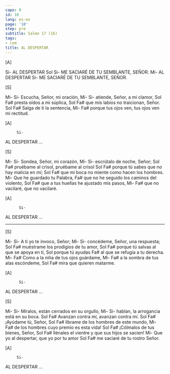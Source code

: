 ```yaml
---
capo: 0
id: 10
lang: es-es
page: '10'
step: pre
subtitle: Salmo 17 (16)
tags:
- com
title: AL DESPERTAR
---
```


[A]

Si-
AL DESPERTAR
Sol                   Si-
ME SACIARÉ DE TU SEMBLANTE, SEÑOR.
         Mi-
AL DESPERTAR
                      Si-
ME SACIARÉ DE TU SEMBLANTE, SEÑOR.

[S]

  Mi-                  Si-
Escucha, Señor, mi oración,
  Mi-                    Si-
atiende, Señor, a mi clamor,
Sol                Fa#
presta oídos a mi súplica,
        Sol                     Fa#
que mis labios no traicionan, Señor.
Sol                Fa#
Salga de ti la sentencia,
           Mi-                            Fa#
porque tus ojos ven, tus ojos ven mi rectitud.

[A]

         Si-
AL DESPERTAR ...

[S]

Mi-                   Si-
Sondea, Señor, mi corazón,
   Mi-                 Si-
escrútalo de noche, Señor;
Sol                   Fa#
pruébame al crisol, pruébame al crisol
Sol                                   Fa#
porque tú sabes que no hay malicia en mí;
       Sol                            Fa#
que mi boca no miente como hacen los hombres.
           Mi-
Que he guardado tu Palabra,
                                      Fa#
que no he seguido los caminos del violento,
           Sol                     Fa#
que a tus huellas he ajustado mis pasos,
    Mi-              Fa#
que no vacilaré, que no vacilaré.

[A]

          Si-
AL DESPERTAR ...

---

[S]

Mi-                  Si-
A ti yo te invoco, Señor;
   Mi-                    Si-
concédeme, Señor, una respuesta;
Sol                            Fa#
muéstrame los prodigios de tu amor,
           Sol                      Fa#
porque tú salvas al que se apoya en ti,
           Sol
porque tú ayudas
                          Fa#
al que se refugia a tu derecha.
Mi-                         Fa#
Como a la niña de tus ojos guárdame,
Mi-                        Fa#
a la sombra de tus alas escóndeme,
Sol                Fa#
mira que quieren matarme.

[A]

          Si-
AL DESPERTAR ...

[S]

Mi-                             Si-
Míralos, están cerrados en su orgullo,
Mi-                              Si-
hablan, la arrogancia está en su boca.
Sol                  Fa#
Avanzan contra mí, avanzan contra mí.
Sol             Fa#
¡Ayúdame tú, Señor,
Sol                             Fa#
líbrame de los hombres de este mundo,
Mi-                                 Fa#
de los hombres cuyo premio es esta vida!
Sol                        Fa#
¡Cólmalos de tus bienes, Señor,
Sol                                    Fa#
llénales el vientre y que sus hijos se sacien!
Mi-
Que yo al despertar, que yo por tu amor
       Sol                Fa#
me saciaré de tu rostro Señor.

[A]

         Si-
AL DESPERTAR ...
